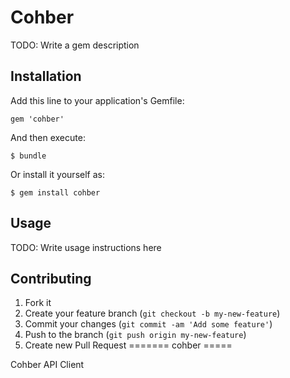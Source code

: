 # Cohber

TODO: Write a gem description

## Installation

Add this line to your application's Gemfile:

    gem 'cohber'

And then execute:

    $ bundle

Or install it yourself as:

    $ gem install cohber

## Usage

TODO: Write usage instructions here

## Contributing

1. Fork it
2. Create your feature branch (`git checkout -b my-new-feature`)
3. Commit your changes (`git commit -am 'Add some feature'`)
4. Push to the branch (`git push origin my-new-feature`)
5. Create new Pull Request
=======
cohber
=====

Cohber API Client
